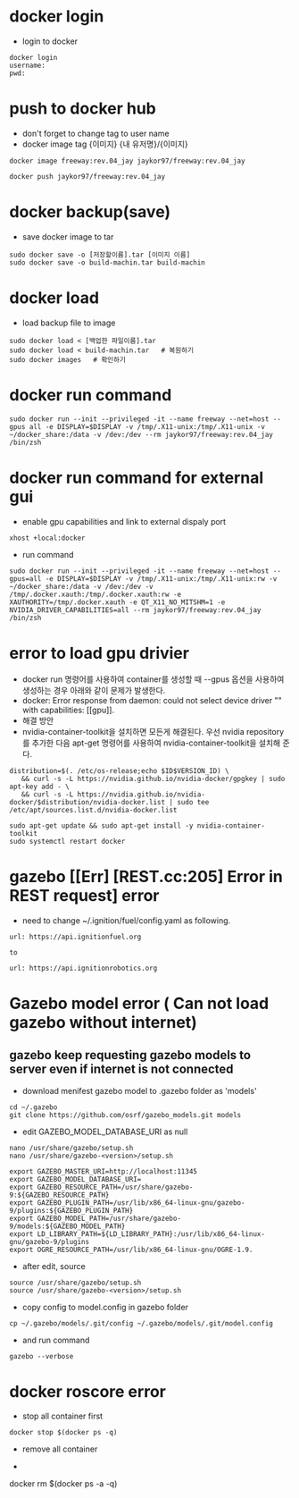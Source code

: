 # docker login
- login to docker
```
docker login
username:
pwd:
```
# push to docker hub
- don't forget to change tag to user name
- docker image tag {이미지} {내 유저명}/{이미지}
```
docker image freeway:rev.04_jay jaykor97/freeway:rev.04_jay
```
```
docker push jaykor97/freeway:rev.04_jay
```
# docker backup(save)
- save docker image to tar
```
sudo docker save -o [저장할이름].tar [이미지 이름]
sudo docker save -o build-machin.tar build-machin
```
# docker load
- load backup file to image
```
sudo docker load < [백업한 파일이름].tar
sudo docker load < build-machin.tar   # 복원하기
sudo docker images   # 확인하기
```
# docker run command
```
sudo docker run --init --privileged -it --name freeway --net=host --gpus all -e DISPLAY=$DISPLAY -v /tmp/.X11-unix:/tmp/.X11-unix -v ~/docker_share:/data -v /dev:/dev --rm jaykor97/freeway:rev.04_jay /bin/zsh
```
# docker run command for external gui
- enable gpu capabilities and link to external dispaly port
```
xhost +local:docker
```
- run command
```
sudo docker run --init --privileged -it --name freeway --net=host --gpus=all -e DISPLAY=$DISPLAY -v /tmp/.X11-unix:/tmp/.X11-unix:rw -v ~/docker_share:/data -v /dev:/dev -v /tmp/.docker.xauth:/tmp/.docker.xauth:rw -e XAUTHORITY=/tmp/.docker.xauth -e QT_X11_NO_MITSHM=1 -e NVIDIA_DRIVER_CAPABILITIES=all --rm jaykor97/freeway:rev.04_jay /bin/zsh  
```
# error to load gpu drivier
- docker run 명령어를 사용하여 container를 생성할 때 --gpus 옵션을 사용하여 생성하는 경우 아래와 같이 문제가 발생한다.
- docker: Error response from daemon: could not select device driver "" with capabilities: [[gpu]].
- 해결 방안
- nvidia-container-toolkit을 설치하면 모든게 해결된다. 우선 nvidia repository를 추가한 다음 apt-get 명령어를 사용하여 nvidia-container-toolkit을 설치해 준다.
```
distribution=$(. /etc/os-release;echo $ID$VERSION_ID) \
   && curl -s -L https://nvidia.github.io/nvidia-docker/gpgkey | sudo apt-key add - \
   && curl -s -L https://nvidia.github.io/nvidia-docker/$distribution/nvidia-docker.list | sudo tee /etc/apt/sources.list.d/nvidia-docker.list
```
```
sudo apt-get update && sudo apt-get install -y nvidia-container-toolkit
sudo systemctl restart docker
```
# gazebo [[Err] [REST.cc:205] Error in REST request] error
- need to change ~/.ignition/fuel/config.yaml as following.
```
url: https://api.ignitionfuel.org

to

url: https://api.ignitionrobotics.org

```

# Gazebo model error ( Can not load gazebo without internet)
## gazebo keep requesting gazebo models to server even if internet is not connected
- download menifest gazebo model to .gazebo folder as 'models'
```
cd ~/.gazebo
git clone https://github.com/osrf/gazebo_models.git models
```
- edit GAZEBO_MODEL_DATABASE_URI as null
```
nano /usr/share/gazebo/setup.sh
nano /usr/share/gazebo-<version>/setup.sh
```
```
export GAZEBO_MASTER_URI=http://localhost:11345
export GAZEBO_MODEL_DATABASE_URI=
export GAZEBO_RESOURCE_PATH=/usr/share/gazebo-9:${GAZEBO_RESOURCE_PATH}
export GAZEBO_PLUGIN_PATH=/usr/lib/x86_64-linux-gnu/gazebo-9/plugins:${GAZEBO_PLUGIN_PATH}
export GAZEBO_MODEL_PATH=/usr/share/gazebo-9/models:${GAZEBO_MODEL_PATH}
export LD_LIBRARY_PATH=${LD_LIBRARY_PATH}:/usr/lib/x86_64-linux-gnu/gazebo-9/plugins
export OGRE_RESOURCE_PATH=/usr/lib/x86_64-linux-gnu/OGRE-1.9.
```
- after edit, source
```
source /usr/share/gazebo/setup.sh
source /usr/share/gazebo-<version>/setup.sh
```
- copy config to model.config in gazebo folder
```
cp ~/.gazebo/models/.git/config ~/.gazebo/models/.git/model.config
```
- and run command
```
gazebo --verbose
```

# docker roscore error
- stop all container first
```
docker stop $(docker ps -q)
```
- remove all container
- ```
docker rm $(docker ps -a -q)
```

